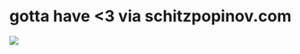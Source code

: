 <!--
id: 1657386584
link: http://tumblr.atmos.org/post/1657386584/gotta-have-3-via-schitzpopinov-com
slug: gotta-have-3-via-schitzpopinov-com
date: Tue Nov 23 2010 01:06:02 GMT-0800 (PST)
publish: 2010-11-023
tags: 
title: gotta have &lt;3 via schitzpopinov.com
-->


gotta have &lt;3 via schitzpopinov.com
======================================

![](http://www.tumblr.com/photo/1280/atmos/1657386584/1/tumblr_lcbym8nRUf1qz4sng)

